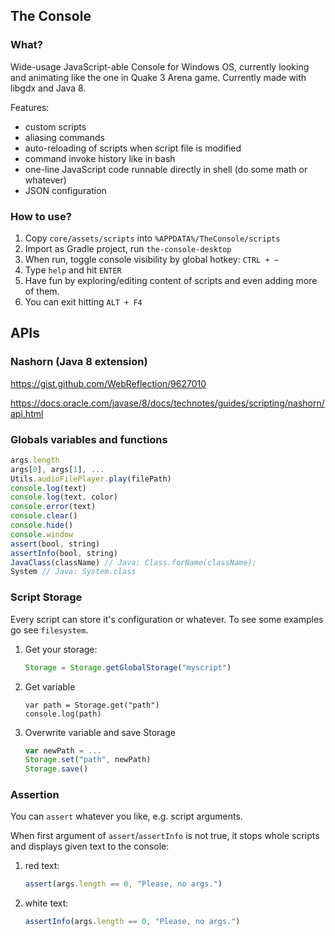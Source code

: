 ## The Console

### What?

Wide-usage JavaScript-able Console for Windows OS, currently looking and animating like the one in Quake 3 Arena game. Currently made with libgdx and Java 8.

Features:
* custom scripts
* aliasing commands
* auto-reloading of scripts when script file is modified
* command invoke history like in bash
* one-line JavaScript code runnable directly in shell (do some math or whatever)
* JSON configuration

### How to use?

1. Copy `core/assets/scripts` into  `%APPDATA%/TheConsole/scripts`
2. Import as Gradle project, run `the-console-desktop`
3. When run, toggle console visibility by global hotkey: `CTRL + ~`
4. Type `help` and hit `ENTER`
5. Have fun by exploring/editing content of scripts and even adding more of them.
6. You can exit hitting `ALT + F4`

## APIs

### Nashorn (Java 8 extension)

https://gist.github.com/WebReflection/9627010

https://docs.oracle.com/javase/8/docs/technotes/guides/scripting/nashorn/api.html


### Globals variables and functions

```js
args.length
args[0], args[1], ...
Utils.audioFilePlayer.play(filePath)
console.log(text)
console.log(text, color)
console.error(text)
console.clear()
console.hide()
console.window
assert(bool, string)
assertInfo(bool, string)
JavaClass(className) // Java: Class.forName(className);
System // Java: System.class
```

### Script Storage

Every script can store it's configuration or whatever. To see some examples go see `filesystem`.

1. Get your storage:
    ```js
    Storage = Storage.getGlobalStorage("myscript")
    ```

2. Get variable
    ```
    var path = Storage.get("path")
    console.log(path)
    ```

3. Overwrite variable and save Storage
    ```js
    var newPath = ...
    Storage.set("path", newPath)
    Storage.save()
    ```

### Assertion

You can `assert` whatever you like, e.g. script arguments.

When first argument of `assert`/`assertInfo` is not true, it stops whole scripts and displays given text to the console:

1. red text:
    ```js
    assert(args.length == 0, "Please, no args.")
    ```

2. white text:
    ```js
    assertInfo(args.length == 0, "Please, no args.")
    ```